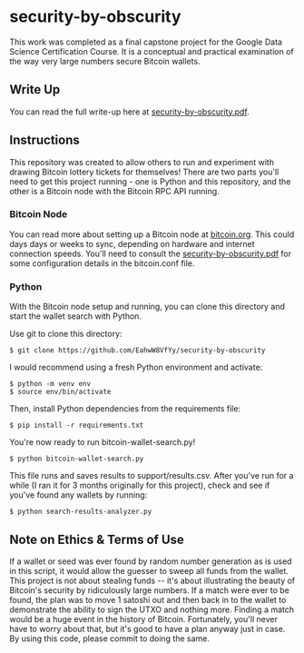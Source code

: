 # security-by-obscurity

This work was completed as a final capstone project for the Google Data Science Certification Course.  It is a conceptual and practical examination of the way very large numbers secure Bitcoin wallets.

## Write Up

You can read the full write-up here at [security-by-obscurity.pdf](security-by-obscurity.pdf).

## Instructions

This repository was created to allow others to run and experiment with drawing Bitcoin lottery tickets for themselves!  There are two parts you'll need to get this project running - one is Python and this repository, and the other is a Bitcoin node with the Bitcoin RPC API running.

### Bitcoin Node

You can read more about setting up a Bitcoin node at [bitcoin.org](https://bitcoin.org/en/full-node).  This could days days or weeks to sync, depending on hardware and internet connection speeds.  You'll need to consult the [security-by-obscurity.pdf](security-by-obscurity.pdf) for some configuration details in the bitcoin.conf file.

### Python

With the Bitcoin node setup and running, you can clone this directory and start the wallet search with Python.

Use git to clone this directory:

```
$ git clone https://github.com/EahwW8VfYy/security-by-obscurity
```

I would recommend using a fresh Python environment and activate:

```
$ python -m venv env
$ source env/bin/activate
```

Then, install Python dependencies from the requirements file:

```
$ pip install -r requirements.txt
```

You're now ready to run bitcoin-wallet-search.py!

```
$ python bitcoin-wallet-search.py
```

This file runs and saves results to support/results.csv.  After you've run for a while (I ran it for 3 months originally for this project), check and see if you've found any wallets by running:

```
$ python search-results-analyzer.py
```

## Note on Ethics & Terms of Use

If a wallet or seed was ever found by random number generation as is used in this script, it would allow the guesser to sweep all funds from the wallet.  This project is not about stealing funds -- it's about illustrating the beauty of Bitcoin's security by ridiculously large numbers.  If a match were ever to be found, the plan was to move 1 satoshi out and then back in to the wallet to demonstrate the ability to sign the UTXO and nothing more.  Finding a match would be a huge event in the history of Bitcoin.  Fortunately, you'll never have to worry about that, but it's good to have a plan anyway just in case.  By using this code, please commit to doing the same.

